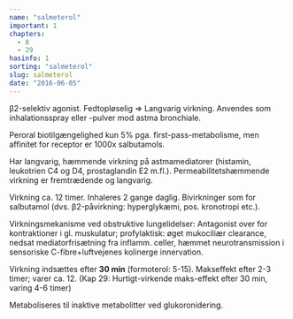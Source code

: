 ```yaml
---
name: "salmeterol"
important: 1
chapters:
  - 8
  - 29
hasinfo: 1
sorting: "salmeterol"
slug: salmeterol
date: "2016-06-05"
---
```


β2-selektiv agonist. Fedtopløselig => Langvarig virkning. Anvendes som
inhalationsspray eller -pulver mod astma bronchiale.

Peroral biotilgængelighed kun 5% pga. first-pass-metabolisme, men affinitet for
receptor er 1000x salbutamols.

Har langvarig, hæmmende virkning på astmamediatorer (histamin, leukotrien C4 og
D4, prostaglandin E2 m.fl.). Permeabilitetshæmmende virkning er fremtrædende og
langvarig.

Virkning ca. 12 timer. Inhaleres 2 gange daglig. Bivirkninger som for salbutamol
(dvs. β2-påvirkning: hyperglykæmi, pos. kronotropi etc.).

Virkningsmekanisme ved obstruktive lungelidelser: Antagonist over for
kontraktioner i gl. muskulatur; profylaktisk: øget mukociliær clearance, nedsat
mediatorfrisætning fra inflamm. celler, hæmmet neurotransmission i sensoriske
C-fibre+luftvejenes kolinerge innervation.

Virkning indsættes efter <b>30 min</b> (formoterol: 5-15). Makseffekt efter 2-3
timer; varer ca. 12. (Kap 29: Hurtigt-virkende maks-effekt efter 30 min, varing
4-6 timer)

Metaboliseres til inaktive metabolitter ved glukoronidering.
